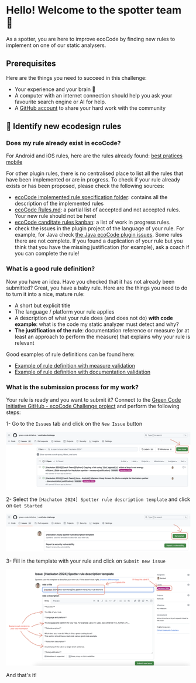 # Hello! Welcome to the spotter team 👋

As a spotter, you are here to improve ecoCode by finding new rules to implement on one of our static analysers.

## Prerequisites

Here are the things you need to succeed in this challenge:

- Your experience and your brain 😤
- A computer with an internet connection should help you ask your favourite search engine or AI for help.
- A [GitHub account](https://github.com/signup) to share your hard work with the community

## 📜 Identify new ecodesign rules

### Does my rule already exist in ecoCode?

For Android and iOS rules, here are the rules already found: [best pratices mobile](https://github.com/cnumr/best-practices-mobile)

For other plugin rules, there is no centralised place to list all the rules that have been implemented or are in progress. To check if your
rule already exists or has been proposed, please check the following sources:

- [ecoCode implemented rule specification folder](https://github.com/green-code-initiative/ecoCode/tree/main/ecocode-rules-specifications/src/main/rules): contains all the description of the implemented rules
- [ecoCode Rules.md](https://github.com/green-code-initiative/ecoCode/blob/main/RULES.md): a partial list of accepted and not accepted
   rules. Your new rule should not be here!
- [ecoCode canditate rules kanban](https://github.com/orgs/green-code-initiative/projects/1/views/1): a list of work in progress rules.
- check the issues in the plugin project of the language of your rule. For example, for Java check [the Java ecoCode plugin issues](https://github.com/green-code-initiative/ecoCode-java/issues). Some rules there are not complete. If you found a duplication of your rule but you think that you have the missing justification (for example), ask a coach if you can complete the rule!

### What is a good rule definition?

Now you have an idea. Have you checked that it has not already been submitted? Great, you have a baby rule. Here are the things you need to do to turn it into a nice, mature rule:

- A short but explicit title
- The language / platform your rule applies
- A description of what your rule does (and does not do) **with code example**: what is the code my static analyzer must detect and why?
- **The justification of the rule**: documentation reference or measure (or at least an approach to perform the measure) that explains
  why your rule is relevant

Good examples of rule definitions can be found here:

- [Example of rule definition with measure validation](https://github.com/green-code-initiative/ecoCode-challenge/issues/92)
- [Example of rule definition with documentation validation](https://github.com/green-code-initiative/ecoCode-challenge/issues/91)

### What is the submission process for my work?

Your rule is ready and you want to submit it? Connect to the [Green Code Initiative GitHub - ecoCode Challenge project](https://github.com/green-code-initiative/ecoCode-challenge) and perform the following steps:

1- Go to the `Issues` tab and click on the `New Issue` button

![Screen New Issue](/assets/images/spotter_enter_issue1.png)

2- Select the `[Hachaton 2024] Spotter rule description template` and click on `Get Started`

![Screen Get Started](/assets/images/spotter_enter_issue2.png)

3- Fill in the template with your rule and click on `Submit new issue`

![Screen Fill template](/assets/images/spotter_enter_issue3.png)

And that's it!
